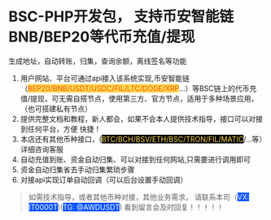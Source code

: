 # BSC-PHP开发包， 支持币安智能链BNB/BEP20等代币充值/提现
生成地址，自动转账，归集，查询余额，离线签名等功能

1. 用户网站、平台可通过api接入该系统实现,币安智能链（<span style="color: rgb(255, 76, 0);background: rgb(255, 218, 81);">BEP20/BNB/USDT/USDC/FIL/LTC/DOGE/XRP</span>...）等BSC链上的代币充值/提现，可无需自搭节点，使用第三方、官方节点，适用于多种场景应用，（也可搭建私有节点）
2. 提供完整文档和教程，新人都会，如果不会本人提供技术指导，接口可以对接到任何平台，方便 快捷！
3. 本店还有其他币种接口，(<span style="color: rgb(255, 218, 81);background: rgb(0, 0, 0);">BTC/BCH/BSV/ETH/BSC/TRON/FIL/MATIC</span>/...等）详细咨询客服
4. 自动充值到账、资金自动归集、可以对接到任何网站,只需要进行调用即可
5. 资金自动归集省去手动归集繁琐步骤 
6. 对接api实现订单自动回调（可以后台设置手动回调）

> 如需技术指导，或者其他币种对接，其他业务需求，
> 请联系本司（<span style="color: rgb(255, 255, 255);background: rgb(0, 82, 255);">VX: IT0000T</span>)(<span style="color: rgb(255, 255, 255);background: rgb(0, 82, 255);">TG: @AWDUSDT</span>)
> 看到留言会及时回复！！！！！
